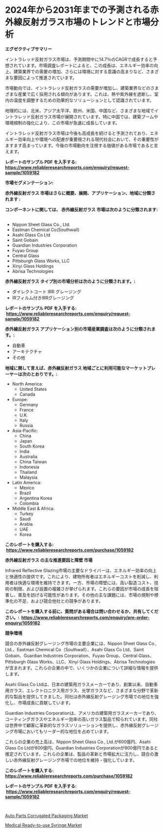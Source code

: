 <p><h1>2024年から2031年までの予測される赤外線反射ガラス市場のトレンドと市場分析</h1></p><p><strong>エグゼクティブサマリー</strong></p>
<p><p>イントラレッド反射ガラス市場は、予測期間中に14.7％のCAGRで成長すると予想されています。市場調査レポートによると、この成長は、エネルギー効率の向上、建築業界での需要の増加、さらには環境に対する意識の高まりなど、さまざまな要因によって推進されています。</p><p>市場動向では、イントラレッド反射ガラスの需要が増加し、建築業界などのさまざまな産業で広く採用される傾向があります。これは、熱や紫外線を遮断し、室内の温度を調整するための効果的なソリューションとして認識されています。</p><p>地理的には、北米、アジア太平洋、欧州、米国、中国など、さまざまな地域でイントラレッド反射ガラス市場が展開されています。特に中国では、建築ブームや環境規制の強化により、この市場が急速に成長しています。</p><p>イントラレッド反射ガラス市場は今後も高成長を続けると予測されており、エネルギー効率向上や環境への配慮が重要視される現代社会において、その重要性がますます高まっています。今後の市場動向を注視する価値がある市場であると言えます。</p></p>
<p><strong>レポートのサンプル PDF を入手する: <a href="https://www.reliableresearchreports.com/enquiry/request-sample/1059182">https://www.reliableresearchreports.com/enquiry/request-sample/1059182</a></strong></p>
<p><strong>市場セグメンテーション:</strong></p>
<p><strong> 赤外線反射ガラス 市場はさらに概要、展開、アプリケーション、地域に分類されます :</strong></p>
<p><strong>コンポーネントに関しては、 赤外線反射ガラス 市場は次のように分類されます: &nbsp;</strong></p>
<p><ul><li>Nippon Sheet Glass Co., Ltd.</li><li>Eastman Chemical Co(Southwall)</li><li>Asahi Glass Co Ltd</li><li>Saint Gobain</li><li>Guardian Industries Corporation</li><li>Fuyao Group</li><li>Central Glass</li><li>Pittsburgh Glass Works, LLC</li><li>Xinyi Glass Holdings</li><li>Abrisa Technologies</li></ul></p>
<p><strong> 赤外線反射ガラス タイプ別の市場分析は次のように分類されます。:</strong></p>
<p><ul><li>ダイレクトコート IRR グレージング</li><li>IRフィルム付きIRRグレージング</li></ul></p>
<p><strong>レポートのサンプル PDF を入手する: &nbsp;<a href="https://www.reliableresearchreports.com/enquiry/request-sample/1059182">https://www.reliableresearchreports.com/enquiry/request-sample/1059182</a></strong></p>
<p><strong> 赤外線反射ガラス アプリケーション別の市場産業調査は次のように分類されます。:</strong></p>
<p><ul><li>自動車</li><li>アーキテクチャ</li><li>その他</li></ul></p>
<p><strong>地域に関して言えば、赤外線反射ガラス 地域ごとに利用可能なマーケットプレーヤーは次のとおりです。:</strong></p>
<p><ul>
    <li>
        North America:
        <ul>
            <li>United States</li>
            <li>Canada</li>
        </ul>
    </li>
    <li>
        Europe:
        <ul>
            <li>Germany</li>
            <li>France</li>
            <li>U.K.</li>
            <li>Italy</li>
            <li>Russia</li>
        </ul>
    </li>
    <li>
        Asia-Pacific:
        <ul>
            <li>China</li>
            <li>Japan</li>
            <li>South Korea</li>
            <li>India</li>
            <li>Australia</li>
            <li>China Taiwan</li>
            <li>Indonesia</li>
            <li>Thailand</li>
            <li>Malaysia</li>
        </ul>
    </li>
    <li>
        Latin America:
        <ul>
            <li>Mexico</li>
            <li>Brazil</li>
            <li>Argentina Korea</li>
            <li>Colombia</li>
        </ul>
    </li>
    <li>
        Middle East & Africa:
        <ul>
            <li>Turkey</li>
            <li>Saudi</li>
            <li>Arabia</li>
            <li>UAE</li>
            <li>Korea</li>
        </ul>
    </li>
    </ul></p>
<p><strong>このレポートを購入する: &nbsp;<a href="https://www.reliableresearchreports.com/purchase/1059182">https://www.reliableresearchreports.com/purchase/1059182</a></strong></p>
<p><strong>赤外線反射ガラス の主な推進要因と障壁 市場</strong></p>
<p><p>Infrared Reflective Glazing市場の主要なドライバーは、エネルギー効率の向上と快適性の提供です。これにより、建物所有者はエネルギーコストを削減し、利用者は快適な環境を維持できます。一方、市場の障壁には、高い製造コスト、技術の制限、および設置の複雑さが挙げられます。これらの要因が市場の成長を阻害し、普及を妨げる可能性があります。その他の主な課題には、市場の規制や標準化の不足、および競合他社との競争があります。</p></p>
<p><strong>このレポートを購入する前に、質問がある場合は問い合わせるか、共有してください。:&nbsp; <a href="https://www.reliableresearchreports.com/enquiry/pre-order-enquiry/1059182">https://www.reliableresearchreports.com/enquiry/pre-order-enquiry/1059182</a></strong></p>
<p><strong>競争環境</strong></p>
<p><p>競合の赤外線反射グレージング市場の主要企業には、Nippon Sheet Glass Co., Ltd.、Eastman Chemical Co（Southwall）、Asahi Glass Co Ltd、Saint Gobain、Guardian Industries Corporation、Fuyao Group、Central Glass、Pittsburgh Glass Works、LLC、Xinyi Glass Holdings、Abrisa Technologiesが含まれます。これらの企業の中で、いくつかの企業について詳細な情報を提供します。</p><p>Asahi Glass Co Ltdは、日本の建築用ガラスメーカーであり、創業以来、自動車用ガラス、エレクトロニクス用ガラス、光学ガラスなど、さまざまな分野で革新的な製品を提供してきました。同社は赤外線反射グレージング市場での地位を強化し、市場成長に貢献しています。</p><p>Guardian Industries Corporationは、アメリカの建築用ガラスメーカーであり、コーティングガラスやエネルギー効率の高いガラス製品で知られています。同社は世界中で顧客に革新的なガラスソリューションを提供し、赤外線反射グレージング市場においてもリーダー的な地位を占めています。</p><p>これらの企業の売上高は、Nippon Sheet Glass Co., Ltd.が600億円、Asahi Glass Co Ltdが800億円、Guardian Industries Corporationが900億円であると推定されています。これらの企業は、製品の革新と市場拡大に注力し、競合の激しい赤外線反射グレージング市場での地位を維持・強化しています。</p></p>
<p><strong>このレポートを購入する: &nbsp; <a href="https://www.reliableresearchreports.com/purchase/1059182">https://www.reliableresearchreports.com/purchase/1059182</a></strong></p>
<p><strong>レポートのサンプル PDF を入手する: &nbsp;<a href="https://www.reliableresearchreports.com/enquiry/request-sample/1059182">https://www.reliableresearchreports.com/enquiry/request-sample/1059182</a></strong><strong></strong></p>
<p>&nbsp;</p>
<p><p><a href="https://valiant-lunge-8fe.notion.site/Auto-Parts-Corrugated-Packaging-Market-Research-Report-Reveals-The-Latest-Trends-And-Opportunities-o-26587c55b44147f9b4efa4f2b23577b4">Auto Parts Corrugated Packaging Market</a></p><p><a href="https://picayune-night-cbd.notion.site/Medical-Ready-to-use-Syringe-Market-Challenges-Opportunities-and-Growth-Drivers-and-Major-Market--012b1165161b4975a17a8c1c1a264aef">Medical Ready-to-use Syringe Market</a></p></p>